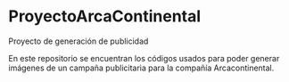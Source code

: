 # ProyectoArcaContinental
Proyecto de generación de publicidad

En este repositorio se encuentran los códigos usados para poder generar imágenes de un campaña publicitaria para la compañía Arcacontinental. 
